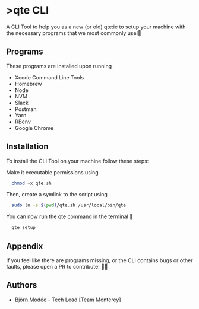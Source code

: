 
# >qte CLI

A CLI Tool to help you as a new (or old) qte:ie to setup your machine with the necessary programs that we most commonly use!🚀


## Programs
These programs are installed upon running 

- Xcode Command Line Tools
- Homebrew
- Node
- NVM
- Slack
- Postman
- Yarn
- RBenv
- Google Chrome




## Installation

To install the CLI Tool on your machine follow these steps:

Make it executable permissions using 

```bash
  chmod +x qte.sh
```

Then, create a symlink to the script using

```bash
  sudo ln -s $(pwd)/qte.sh /usr/local/bin/qte
```


You can now run the qte command in the terminal 🥳

```bash
  qte setup
```


## Appendix

If you feel like there are programs missing, or the CLI contains bugs or other faults, please open a PR to contribute! 👨‍💻


## Authors

- [Björn Modée](https://www.github.com/bjornmodee) - Tech Lead [Team Monterey]



